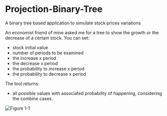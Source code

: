 # Projection-Binary-Tree
A binary tree based application to simulate stock prices variations

An economist friend of mine asked me for a tree to show the growth or the decrease of a certain stock.
You can set:

- stock initial value
- number of periods to be examined
- the increase x period
- the decrease x period
- the probability to increase x period
- the probability to decrease x period

The tool returns:
- all possible values with associated probability of happening, considering the combine cases.

![Figure 1-1](https://raw.github.com/clone95/Projection-binary-tree/master/s1.jpg "s1")
